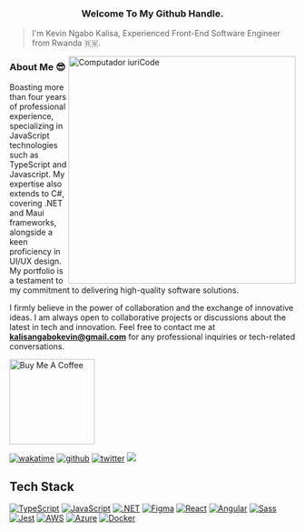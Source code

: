 <h3 align="center">Welcome To My Github Handle.</h3>

> I'm Kevin Ngabo Kalisa, Experienced Front-End Software Engineer from Rwanda 🇷🇼.

<img src="https://raw.githubusercontent.com/MicaelliMedeiros/micaellimedeiros/master/image/computer-illustration.png" min-width="400px" max-width="400px" width="400px" align="right" alt="Computador iuriCode">

### About Me :sunglasses:

Boasting more than four years of professional experience, specializing in JavaScript technologies such as TypeScript and Javascript. My expertise also extends to C#, covering .NET and Maui frameworks, alongside a keen proficiency in UI/UX design. My portfolio is a testament to my commitment to delivering high-quality software solutions.

I firmly believe in the power of collaboration and the exchange of innovative ideas. I am always open to collaborative projects or discussions about the latest in tech and innovation. Feel free to contact me at **kalisangabokevin@gmail.com** for any professional inquiries or tech-related conversations.


<a href="https://www.buymeacoffee.com/kevinkalisg" target="_blank"><img src="https://cdn.buymeacoffee.com/buttons/v2/default-blue.png" alt="Buy Me A Coffee" width="150" ></a>

[![wakatime](https://wakatime.com/badge/user/018cbf7c-8623-470c-ad5b-0b7f51ca3343.svg)](https://wakatime.com/kalisaNkevin)
[![github](https://img.shields.io/github/followers/kalisaNkevin?logo=github&style=plastic)](https://github.com/kalisaNkevin?tab=followers)
[![twitter](https://img.shields.io/twitter/follow/kalisakevin?style=plastic&logo=twitter&labelColor=595959&color=595959)](https://twitter.com/kalisakevin_)
![](https://komarev.com/ghpvc/?username=kalisaNkevin)



## Tech Stack

[![TypeScript](https://img.shields.io/badge/TypeScript-3178C6?style=plastic&logo=typescript&logoColor=white)](https://www.typescriptlang.org/)
[![JavaScript](https://img.shields.io/badge/Javascript-F7DF1E?style=plastic&logo=javascript&logoColor=black)](https://developer.mozilla.org/en-US/docs/Web/JavaScript)
[![.NET](https://img.shields.io/badge/.NET-512BD4?style=plastic&logo=dotnet&logoColor=white)](https://dotnet.microsoft.com/)
[![Figma](https://img.shields.io/badge/Figma-F24E1E?style=plastic&logo=figma&logoColor=white)](https://www.figma.com/)
[![React](https://img.shields.io/badge/React-61DAFB?style=plastic&logo=react&logoColor=black)](https://reactjs.org/)
[![Angular](https://img.shields.io/badge/Angular-DD0031?style=plastic&logo=angular&logoColor=white)](https://angular.io/)
[![Sass](https://img.shields.io/badge/Sass-CC6699?style=plastic&logo=sass&logoColor=white)](https://sass-lang.com/)
[![Jest](https://img.shields.io/badge/Jest-C21325?style=plastic&logo=jest&logoColor=white)](https://jestjs.io/)
[![AWS](https://img.shields.io/badge/AWS-232F3E?style=plastic&logo=amazon-aws&logoColor=white)](https://aws.amazon.com/)
[![Azure](https://img.shields.io/badge/Azure-0089D6?style=plastic&logo=microsoft-azure&logoColor=white)](https://azure.microsoft.com/)
[![Docker](https://img.shields.io/badge/Docker-2496ED?style=plastic&logo=docker&logoColor=white)](https://www.docker.com/)

